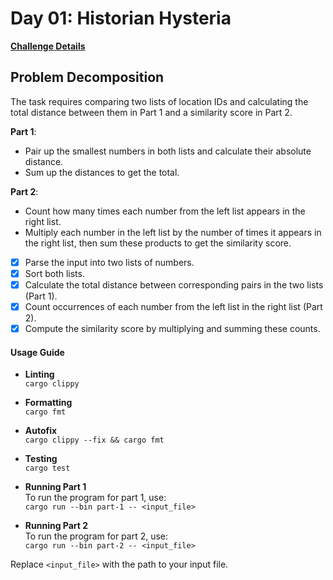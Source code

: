 # Day 01: Historian Hysteria

[**Challenge Details**](docs/challenge.md)

## Problem Decomposition


The task requires comparing two lists of location IDs and calculating the total distance between them in Part 1 and a similarity score in Part 2.

**Part 1**:
- Pair up the smallest numbers in both lists and calculate their absolute distance.
- Sum up the distances to get the total.

**Part 2**:
- Count how many times each number from the left list appears in the right list.
- Multiply each number in the left list by the number of times it appears in the right list, then sum these products to get the similarity score.


- [x] Parse the input into two lists of numbers.
- [x] Sort both lists.
- [x] Calculate the total distance between corresponding pairs in the two lists (Part 1).
- [x] Count occurrences of each number from the left list in the right list (Part 2).
- [x] Compute the similarity score by multiplying and summing these counts.

#### Usage Guide

- **Linting**  
  `cargo clippy`

- **Formatting**  
  `cargo fmt`

- **Autofix**  
  `cargo clippy --fix && cargo fmt`

- **Testing**  
  `cargo test`

- **Running Part 1**  
  To run the program for part 1, use:  
  `cargo run --bin part-1 -- <input_file>`

- **Running Part 2**  
  To run the program for part 2, use:  
  `cargo run --bin part-2 -- <input_file>`

Replace `<input_file>` with the path to your input file.